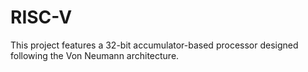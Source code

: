 # RISC-V
This project features a 32-bit accumulator-based processor designed following the Von Neumann architecture.
